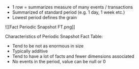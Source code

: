- 1 row = summarizes measure of many events / transactions
- Summarized of standard period (e.g. 1 day, 1 week etc.)
- Lowest period defines the grain

![[Fact Periodic Snapshot FT.png]]

Characteristics of Periodic Snapshot Fact Table:
- Tend to be not as enormous in size
- Typically additive
- Tend to have a lot of facts and fewer dimensions associated
- No events in the period, value can be null or 0